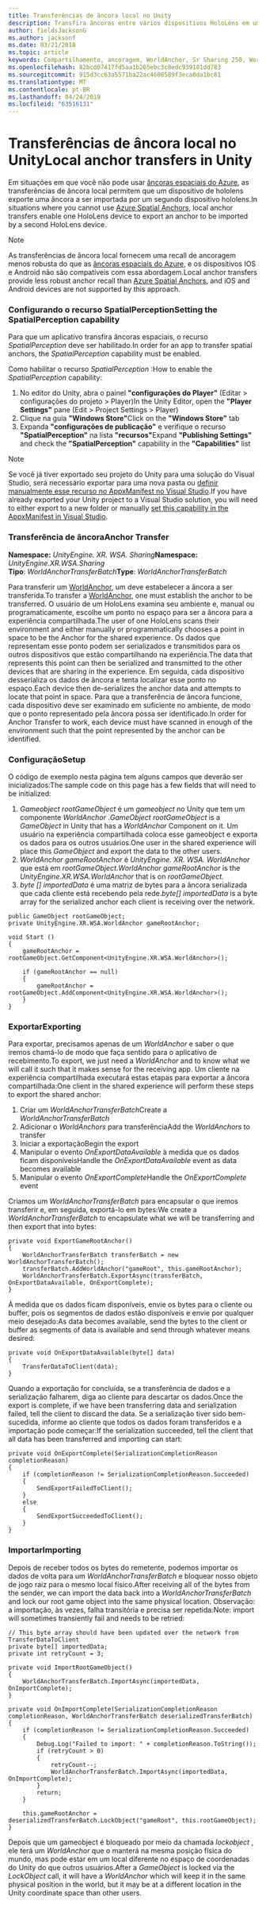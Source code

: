 ```yaml
---
title: Transferências de âncora local no Unity
description: Transfira âncoras entre vários dispositivos HoloLens em um aplicativo Unity.
author: fieldsJacksonG
ms.author: jacksonf
ms.date: 03/21/2018
ms.topic: article
keywords: Compartilhamento, ancoragem, WorldAnchor, Sr Sharing 250, WorldAnchorTransferBatch, SpatialPerception, transferência, transferência de âncora local, exportação de ancoragem, importação de âncora
ms.openlocfilehash: 82bcd07417fd5aa1b265ebc3c8edc939101dd783
ms.sourcegitcommit: 915d3cc63a5571ba22ac4608589f3eca8da1bc81
ms.translationtype: MT
ms.contentlocale: pt-BR
ms.lasthandoff: 04/24/2019
ms.locfileid: "63516131"
---
```

# <a name="local-anchor-transfers-in-unity"></a><span data-ttu-id="8892a-104">Transferências de âncora local no Unity</span><span class="sxs-lookup"><span data-stu-id="8892a-104">Local anchor transfers in Unity</span></span>

<span data-ttu-id="8892a-105">Em situações em que você não pode usar <a href="https://docs.microsoft.com/azure/spatial-anchors" target="_blank">âncoras espaciais do Azure</a>, as transferências de âncora local permitem que um dispositivo de hololens exporte uma âncora a ser importada por um segundo dispositivo hololens.</span><span class="sxs-lookup"><span data-stu-id="8892a-105">In situations where you cannot use <a href="https://docs.microsoft.com/azure/spatial-anchors" target="_blank">Azure Spatial Anchors</a>, local anchor transfers enable one HoloLens device to export an anchor to be imported by a second HoloLens device.</span></span>

>[!NOTE]
><span data-ttu-id="8892a-106">As transferências de âncora local fornecem uma recall de ancoragem menos robusta do que as <a href="https://docs.microsoft.com/azure/spatial-anchors" target="_blank">âncoras espaciais do Azure</a>, e os dispositivos IOS e Android não são compatíveis com essa abordagem.</span><span class="sxs-lookup"><span data-stu-id="8892a-106">Local anchor transfers provide less robust anchor recall than <a href="https://docs.microsoft.com/azure/spatial-anchors" target="_blank">Azure Spatial Anchors</a>, and iOS and Android devices are not supported by this approach.</span></span>

### <a name="setting-the-spatialperception-capability"></a><span data-ttu-id="8892a-107">Configurando o recurso SpatialPerception</span><span class="sxs-lookup"><span data-stu-id="8892a-107">Setting the SpatialPerception capability</span></span>

<span data-ttu-id="8892a-108">Para que um aplicativo transfira âncoras espaciais, o recurso *SpatialPerception* deve ser habilitado.</span><span class="sxs-lookup"><span data-stu-id="8892a-108">In order for an app to transfer spatial anchors, the *SpatialPerception* capability must be enabled.</span></span>

<span data-ttu-id="8892a-109">Como habilitar o recurso *SpatialPerception* :</span><span class="sxs-lookup"><span data-stu-id="8892a-109">How to enable the *SpatialPerception* capability:</span></span>
1. <span data-ttu-id="8892a-110">No editor do Unity, abra o painel **"configurações do Player"** (Editar > configurações do projeto > Player)</span><span class="sxs-lookup"><span data-stu-id="8892a-110">In the Unity Editor, open the **"Player Settings"** pane (Edit > Project Settings > Player)</span></span>
2. <span data-ttu-id="8892a-111">Clique na guia **"Windows Store"**</span><span class="sxs-lookup"><span data-stu-id="8892a-111">Click on the **"Windows Store"** tab</span></span>
3. <span data-ttu-id="8892a-112">Expanda **"configurações de publicação"** e verifique o recurso **"SpatialPerception"** na lista **"recursos"**</span><span class="sxs-lookup"><span data-stu-id="8892a-112">Expand **"Publishing Settings"** and check the **"SpatialPerception"** capability in the **"Capabilities"** list</span></span>

>[!NOTE]
><span data-ttu-id="8892a-113">Se você já tiver exportado seu projeto do Unity para uma solução do Visual Studio, será necessário exportar para uma nova pasta ou [definir manualmente esse recurso no AppxManifest no Visual Studio](local-anchor-transfers-in-directx.md#set-up-your-app-to-use-the-spatialperception-capability).</span><span class="sxs-lookup"><span data-stu-id="8892a-113">If you have already exported your Unity project to a Visual Studio solution, you will need to either export to a new folder or manually [set this capability in the AppxManifest in Visual Studio](local-anchor-transfers-in-directx.md#set-up-your-app-to-use-the-spatialperception-capability).</span></span>

### <a name="anchor-transfer"></a><span data-ttu-id="8892a-114">Transferência de âncora</span><span class="sxs-lookup"><span data-stu-id="8892a-114">Anchor Transfer</span></span>

<span data-ttu-id="8892a-115">**Namespace:** *UnityEngine. XR. WSA. Sharing*</span><span class="sxs-lookup"><span data-stu-id="8892a-115">**Namespace:** *UnityEngine.XR.WSA.Sharing*</span></span><br>
<span data-ttu-id="8892a-116">**Tipo**: *WorldAnchorTransferBatch*</span><span class="sxs-lookup"><span data-stu-id="8892a-116">**Type**: *WorldAnchorTransferBatch*</span></span>

<span data-ttu-id="8892a-117">Para transferir um [WorldAnchor](coordinate-systems-in-unity.md), um deve estabelecer a âncora a ser transferida.</span><span class="sxs-lookup"><span data-stu-id="8892a-117">To transfer a [WorldAnchor](coordinate-systems-in-unity.md), one must establish the anchor to be transferred.</span></span> <span data-ttu-id="8892a-118">O usuário de um HoloLens examina seu ambiente e, manual ou programaticamente, escolhe um ponto no espaço para ser a âncora para a experiência compartilhada.</span><span class="sxs-lookup"><span data-stu-id="8892a-118">The user of one HoloLens scans their environment and either manually or programmatically chooses a point in space to be the Anchor for the shared experience.</span></span> <span data-ttu-id="8892a-119">Os dados que representam esse ponto podem ser serializados e transmitidos para os outros dispositivos que estão compartilhando na experiência.</span><span class="sxs-lookup"><span data-stu-id="8892a-119">The data that represents this point can then be serialized and transmitted to the other devices that are sharing in the experience.</span></span> <span data-ttu-id="8892a-120">Em seguida, cada dispositivo desserializa os dados de âncora e tenta localizar esse ponto no espaço.</span><span class="sxs-lookup"><span data-stu-id="8892a-120">Each device then de-serializes the anchor data and attempts to locate that point in space.</span></span> <span data-ttu-id="8892a-121">Para que a transferência de âncora funcione, cada dispositivo deve ser examinado em suficiente no ambiente, de modo que o ponto representado pela âncora possa ser identificado.</span><span class="sxs-lookup"><span data-stu-id="8892a-121">In order for Anchor Transfer to work, each device must have scanned in enough of the environment such that the point represented by the anchor can be identified.</span></span>

### <a name="setup"></a><span data-ttu-id="8892a-122">Configuração</span><span class="sxs-lookup"><span data-stu-id="8892a-122">Setup</span></span>

<span data-ttu-id="8892a-123">O código de exemplo nesta página tem alguns campos que deverão ser inicializados:</span><span class="sxs-lookup"><span data-stu-id="8892a-123">The sample code on this page has a few fields that will need to be initialized:</span></span>
1. <span data-ttu-id="8892a-124">*Gameobject rootGameObject* é um *gameobject* no Unity que tem um componente *WorldAnchor* .</span><span class="sxs-lookup"><span data-stu-id="8892a-124">*GameObject rootGameObject* is a *GameObject* in Unity that has a *WorldAnchor* Component on it.</span></span> <span data-ttu-id="8892a-125">Um usuário na experiência compartilhada coloca esse gameobject  e exporta os dados para os outros usuários.</span><span class="sxs-lookup"><span data-stu-id="8892a-125">One user in the shared experience will place this *GameObject* and export the data to the other users.</span></span>
2. <span data-ttu-id="8892a-126">*WorldAnchor gameRootAnchor* é *UnityEngine. XR. WSA. WorldAnchor* que está em *rootGameObject*.</span><span class="sxs-lookup"><span data-stu-id="8892a-126">*WorldAnchor gameRootAnchor* is the *UnityEngine.XR.WSA.WorldAnchor* that is on *rootGameObject*.</span></span>
3. <span data-ttu-id="8892a-127">*byte [] importedData* é uma matriz de bytes para a âncora serializada que cada cliente está recebendo pela rede.</span><span class="sxs-lookup"><span data-stu-id="8892a-127">*byte[] importedData* is a byte array for the serialized anchor each client is receiving over the network.</span></span>

```
public GameObject rootGameObject;
private UnityEngine.XR.WSA.WorldAnchor gameRootAnchor;

void Start ()
{
    gameRootAnchor = rootGameObject.GetComponent<UnityEngine.XR.WSA.WorldAnchor>();

    if (gameRootAnchor == null)
    {
        gameRootAnchor = rootGameObject.AddComponent<UnityEngine.XR.WSA.WorldAnchor>();
    }
}
```

### <a name="exporting"></a><span data-ttu-id="8892a-128">Exportar</span><span class="sxs-lookup"><span data-stu-id="8892a-128">Exporting</span></span>

<span data-ttu-id="8892a-129">Para exportar, precisamos apenas de um *WorldAnchor* e saber o que iremos chamá-lo de modo que faça sentido para o aplicativo de recebimento.</span><span class="sxs-lookup"><span data-stu-id="8892a-129">To export, we just need a *WorldAnchor* and to know what we will call it such that it makes sense for the receiving app.</span></span> <span data-ttu-id="8892a-130">Um cliente na experiência compartilhada executará estas etapas para exportar a âncora compartilhada:</span><span class="sxs-lookup"><span data-stu-id="8892a-130">One client in the shared experience will perform these steps to export the shared anchor:</span></span>
1. <span data-ttu-id="8892a-131">Criar um *WorldAnchorTransferBatch*</span><span class="sxs-lookup"><span data-stu-id="8892a-131">Create a *WorldAnchorTransferBatch*</span></span>
2. <span data-ttu-id="8892a-132">Adicionar o *WorldAnchors* para transferência</span><span class="sxs-lookup"><span data-stu-id="8892a-132">Add the *WorldAnchors* to transfer</span></span>
3. <span data-ttu-id="8892a-133">Iniciar a exportação</span><span class="sxs-lookup"><span data-stu-id="8892a-133">Begin the export</span></span>
4. <span data-ttu-id="8892a-134">Manipular o evento *OnExportDataAvailable* à medida que os dados ficam disponíveis</span><span class="sxs-lookup"><span data-stu-id="8892a-134">Handle the *OnExportDataAvailable* event as data becomes available</span></span>
5. <span data-ttu-id="8892a-135">Manipular o evento *OnExportComplete*</span><span class="sxs-lookup"><span data-stu-id="8892a-135">Handle the *OnExportComplete* event</span></span>

<span data-ttu-id="8892a-136">Criamos um *WorldAnchorTransferBatch* para encapsular o que iremos transferir e, em seguida, exportá-lo em bytes:</span><span class="sxs-lookup"><span data-stu-id="8892a-136">We create a *WorldAnchorTransferBatch* to encapsulate what we will be transferring and then export that into bytes:</span></span>

```
private void ExportGameRootAnchor()
{
    WorldAnchorTransferBatch transferBatch = new WorldAnchorTransferBatch();
    transferBatch.AddWorldAnchor("gameRoot", this.gameRootAnchor);
    WorldAnchorTransferBatch.ExportAsync(transferBatch, OnExportDataAvailable, OnExportComplete);
}
```

<span data-ttu-id="8892a-137">À medida que os dados ficam disponíveis, envie os bytes para o cliente ou buffer, pois os segmentos de dados estão disponíveis e envie por qualquer meio desejado:</span><span class="sxs-lookup"><span data-stu-id="8892a-137">As data becomes available, send the bytes to the client or buffer as segments of data is available and send through whatever means desired:</span></span>

```
private void OnExportDataAvailable(byte[] data)
{
    TransferDataToClient(data);
}
```

<span data-ttu-id="8892a-138">Quando a exportação for concluída, se a transferência de dados e a serialização falharem, diga ao cliente para descartar os dados.</span><span class="sxs-lookup"><span data-stu-id="8892a-138">Once the export is complete, if we have been transferring data and serialization failed, tell the client to discard the data.</span></span> <span data-ttu-id="8892a-139">Se a serialização tiver sido bem-sucedida, informe ao cliente que todos os dados foram transferidos e a importação pode começar:</span><span class="sxs-lookup"><span data-stu-id="8892a-139">If the serialization succeeded, tell the client that all data has been transferred and importing can start:</span></span>

```
private void OnExportComplete(SerializationCompletionReason completionReason)
{
    if (completionReason != SerializationCompletionReason.Succeeded)
    {
        SendExportFailedToClient();
    }
    else
    {
        SendExportSucceededToClient();
    }
}
```

### <a name="importing"></a><span data-ttu-id="8892a-140">Importar</span><span class="sxs-lookup"><span data-stu-id="8892a-140">Importing</span></span>

<span data-ttu-id="8892a-141">Depois de receber todos os bytes do remetente, podemos importar os dados de volta para um *WorldAnchorTransferBatch* e bloquear nosso objeto de jogo raiz para o mesmo local físico.</span><span class="sxs-lookup"><span data-stu-id="8892a-141">After receiving all of the bytes from the sender, we can import the data back into a *WorldAnchorTransferBatch* and lock our root game object into the same physical location.</span></span> <span data-ttu-id="8892a-142">Observação: a importação, às vezes, falha transitória e precisa ser repetida:</span><span class="sxs-lookup"><span data-stu-id="8892a-142">Note: import will sometimes transiently fail and needs to be retried:</span></span>

```
// This byte array should have been updated over the network from TransferDataToClient
private byte[] importedData;
private int retryCount = 3;

private void ImportRootGameObject()
{
    WorldAnchorTransferBatch.ImportAsync(importedData, OnImportComplete);
}

private void OnImportComplete(SerializationCompletionReason completionReason, WorldAnchorTransferBatch deserializedTransferBatch)
{
    if (completionReason != SerializationCompletionReason.Succeeded)
    {
        Debug.Log("Failed to import: " + completionReason.ToString());
        if (retryCount > 0)
        {
            retryCount--;
            WorldAnchorTransferBatch.ImportAsync(importedData, OnImportComplete);
        }
        return;
    }

    this.gameRootAnchor = deserializedTransferBatch.LockObject("gameRoot", this.rootGameObject);
}
```

<span data-ttu-id="8892a-143">Depois que  um gameobject é bloqueado por meio da chamada *lockobject* , ele terá um *WorldAnchor* que o manterá na mesma posição física do mundo, mas pode estar em um local diferente no espaço de coordenadas do Unity do que outros usuários.</span><span class="sxs-lookup"><span data-stu-id="8892a-143">After a *GameObject* is locked via the *LockObject* call, it will have a *WorldAnchor* which will keep it in the same physical position in the world, but it may be at a different location in the Unity coordinate space than other users.</span></span>

